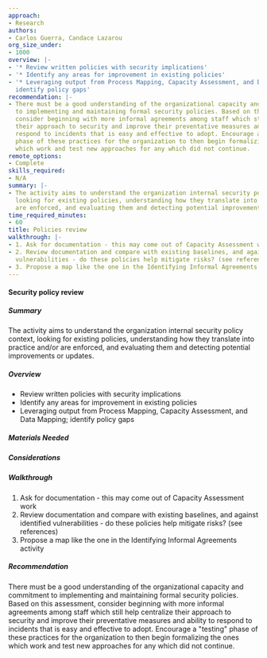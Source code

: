 ```yaml
---
approach:
- Research
authors:
- Carlos Guerra, Candace Lazarou
org_size_under:
- 1000
overview: |-
- '* Review written policies with security implications'
- '* Identify any areas for improvement in existing policies'
- '* Leveraging output from Process Mapping, Capacity Assessment, and Data Mapping;
  identify policy gaps'
recommendation: |-
- There must be a good understanding of the organizational capacity and commitment
  to implementing and maintaining formal security policies. Based on this assessment,
  consider beginning with more informal agreements among staff which still help centralize
  their approach to security and improve their preventative measures and ability to
  respond to incidents that is easy and effective to adopt. Encourage a "testing"
  phase of these practices for the organization to then begin formalizing the ones
  which work and test new approaches for any which did not continue.
remote_options:
- Complete
skills_required:
- N/A
summary: |-
- The activity aims to understand the organization internal security policy context,
  looking for existing policies, understanding how they translate into practice and/or
  are enforced, and evaluating them and detecting potential improvements or updates.
time_required_minutes:
- 60
title: Policies review
walkthrough: |-
- 1. Ask for documentation - this may come out of Capacity Assessment work
- 2. Review documentation and compare with existing baselines, and against identified
  vulnerabilities - do these policies help mitigate risks? (see references)
- 3. Propose a map like the one in the Identifying Informal Agreements activity
---
```


#### Security policy review

##### Summary

The activity aims to understand the organization internal security policy context, looking for existing policies, understanding how they translate into practice and/or are enforced, and evaluating them and detecting potential improvements or updates.

##### Overview

* Review written policies with security implications
* Identify any areas for improvement in existing policies
* Leveraging output from Process Mapping, Capacity Assessment, and Data Mapping; identify policy gaps

##### Materials Needed

##### Considerations

##### Walkthrough

1. Ask for documentation - this may come out of Capacity Assessment work
2. Review documentation and compare with existing baselines, and against identified vulnerabilities - do these policies help mitigate risks? (see references)
3. Propose a map like the one in the Identifying Informal Agreements activity

##### Recommendation

There must be a good understanding of the organizational capacity and commitment to implementing and maintaining formal security policies. Based on this assessment, consider beginning with more informal agreements among staff which still help centralize their approach to security and improve their preventative measures and ability to respond to incidents that is easy and effective to adopt. Encourage a "testing" phase of these practices for the organization to then begin formalizing the ones which work and test new approaches for any which did not continue.